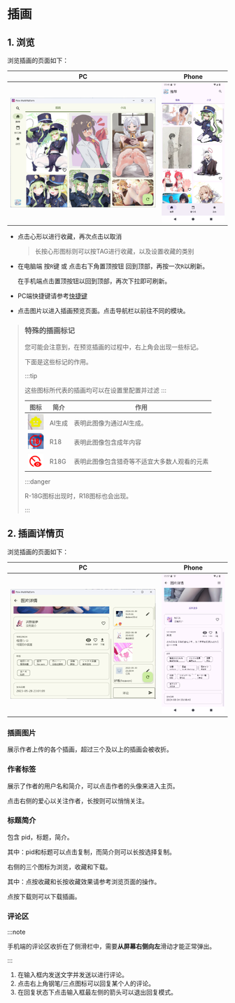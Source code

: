 # 插画

## 1. 浏览

浏览插画的页面如下：

| PC                                                           | Phone                                                        |
| ------------------------------------------------------------ | ------------------------------------------------------------ |
| ![image-20250213134245258](./illusts.assets/image-20250213134245258.png) | ![image-20250213134731972](./illusts.assets/image-20250213134731972.png) |

- 点击心形以进行收藏，再次点击以取消
  
  > 长按心形图标则可以按TAG进行收藏，以及设置收藏的类别

- 在电脑端 按`R`键 或 点击右下角置顶按钮 回到顶部，再按一次`R`以刷新。
  
  在手机端点击置顶按钮以回到顶部，再次下拉即可刷新。

- PC端快捷键请参考[快捷键](docs/main/keyword.md)

- 点击图片以进入插画预览页面。点击导航栏以前往不同的模块。

> ### 特殊的插画标记
> 
> 您可能会注意到，在预览插画的过程中，右上角会出现一些标记。
> 
> 下面是这些标记的作用。
> 
> :::tip
> 
> 这些图标所代表的插画均可以在设置里配置并过滤
> :::
> 
> | 图标                                                                       | 简介   | 作用                     |
> | ------------------------------------------------------------------------ | ---- | ---------------------- |
> | ![image-20250213140045771](./illusts.assets/image-20250213140045771.png) | AI生成 | 表明此图像为通过AI生成。          |
> | ![image-20250213140131111](./illusts.assets/image-20250213140131111.png) | R18  | 表明此图像包含成年内容            |
> | ![image-20250213140202944](./illusts.assets/image-20250213140202944.png) | R18G | 表明此图像包含猎奇等不适宜大多数人观看的元素 |
> 
> :::danger
> 
> R-18G图标出现时，R18图标也会出现。
> 
> :::

## 2. 插画详情页

浏览插画的页面如下：

| PC                                                                       | Phone                                                                    |
| ------------------------------------------------------------------------ | ------------------------------------------------------------------------ |
| ![image-20250213135653883](./illusts.assets/image-20250213135653883.png) | ![image-20250213135750636](./illusts.assets/image-20250213135750636.png) |

### 插画图片

展示作者上传的各个插画，超过三个及以上的插画会被收折。

### 作者标签

展示了作者的用户名和简介，可以点击作者的头像来进入主页。

点击右侧的爱心以关注作者，长按则可以悄悄关注。

### 标题简介

包含 pid，标题，简介。

其中：pid和标题可以点击复制，而简介则可以长按选择复制。

右侧的三个图标为浏览，收藏和下载。

其中：点按收藏和长按收藏效果请参考浏览页面的操作。

点按下载则可以下载插画。

### 评论区

:::note

手机端的评论区收折在了侧滑栏中，需要**从屏幕右侧向左**滑动才能正常弹出。

:::

1. 在输入框内发送文字并发送以进行评论。
2. 点击右上角钢笔/三点图标可以回复某个人的评论。
3. 在回复状态下点击输入框最左侧的箭头可以退出回复模式。
